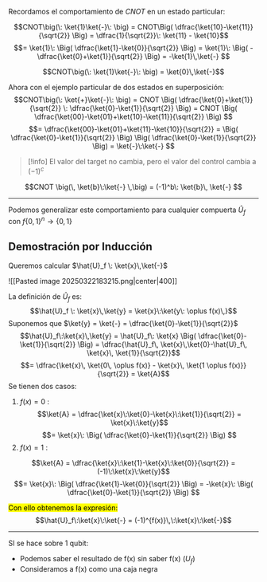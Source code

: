 
Recordamos el comportamiento de $CNOT$ en un estado particular:

$$CNOT\big(\: \ket{1}\ket{-}\: \big) = CNOT\Big( \dfrac{\ket{10}-\ket{11}}{\sqrt{2}} \Big) 
= \dfrac{1}{\sqrt{2}}\: \ket{11} - \ket{10}$$
$$= \ket{1}\: \Big( \dfrac{\ket{1}-\ket{0}}{\sqrt{2}} \Big) = \ket{1}\: \Big( -\dfrac{\ket{0}+\ket{1}}{\sqrt{2}} \Big) = -\ket{1}\,\ket{-} $$

$$CNOT\big(\: \ket{1}\ket{-}\: \big) = \ket{0}\,\ket{-}$$

Ahora con el ejemplo particular de dos estados en superposición:
$$CNOT\big(\: \ket{+}\ket{-}\: \big) = CNOT \Big( \dfrac{\ket{0}+\ket{1}}{\sqrt{2}} \: \dfrac{\ket{0}-\ket{1}}{\sqrt{2}} \Big) = CNOT \Big( \dfrac{\ket{00}-\ket{01}+\ket{10}-\ket{11}}{\sqrt{2}} \Big) $$
$$= \dfrac{\ket{00}-\ket{01}+\ket{11}-\ket{10}}{\sqrt{2}} = \Big( \dfrac{\ket{0}-\ket{1}}{\sqrt{2}} \Big) \Big( \dfrac{\ket{0}-\ket{1}}{\sqrt{2}} \Big) = \ket{-}\:\ket{-} $$

>[!info] El valor del target no cambia, pero el valor del control cambia a $(-1)^c$

$$CNOT \big(\, \ket{b}\:\ket{-} \,\big) = (-1)^b\: \ket{b}\, \ket{-} $$
___

Podemos generalizar este comportamiento para cualquier compuerta $\hat{U}_f$  con  $f \{0, 1\}^n \rightarrow \{0,1\}$

## Demostración por Inducción

Queremos calcular $\hat{U}_f \: \ket{x}\,\ket{-}$

![[Pasted image 20250322183215.png|center|400]]

La definición de $\hat{U}_f$ es:
$$\hat{U}_f \: \ket{x}\,\ket{y} = \ket{x}\:\ket{y\: \oplus  f(x)\,}$$
Suponemos que $\ket{y} = \ket{-} = \dfrac{\ket{0}-\ket{1}}{\sqrt{2}}$
$$\hat{U}_f\:\ket{x}\,\ket{y} = \hat{U}_f\: \ket{x} \Big( \dfrac{\ket{0}-\ket{1}}{\sqrt{2}} \Big) =  \dfrac{\hat{U}_f\, \ket{x}\,\ket{0}-\hat{U}_f\, \ket{x}\, \ket{1}}{\sqrt{2}}$$
$$= \dfrac{\ket{x}\, \ket{0\, \oplus f(x)} - \ket{x}\, \ket{1 \oplus f(x)}}{\sqrt{2}} = \ket{A}$$
Se tienen dos casos:
1. $f(x) = 0$ :
$$\ket{A} = \dfrac{\ket{x}\:\ket{0}-\ket{x}\:\ket{1}}{\sqrt{2}} = \ket{x}\:\ket{y}$$
$$= \ket{x}\: \Big( \dfrac{\ket{0}-\ket{1}}{\sqrt{2}} \Big) $$
2. $f(x) = 1$ :

$$\ket{A} = \dfrac{\ket{x}\:\ket{1}-\ket{x}\:\ket{0}}{\sqrt{2}} = (-1)\:\ket{x}\:\ket{y}$$
$$= \ket{x}\: \Big( \dfrac{\ket{1}-\ket{0}}{\sqrt{2}} \Big) = -\ket{x}\: \Big( \dfrac{\ket{0}-\ket{1}}{\sqrt{2}} \Big) $$

<mark class="hltr-purple">Con ello obtenemos la expresión:</mark>
$$\hat{U}_f\:\ket{x}\:\ket{-} = (-1)^{f(x)}\,\:\ket{x}\:\ket{-}$$

___

SI se hace sobre 1 qubit:
- Podemos saber el resultado de f(x) sin saber f(x) ($U_f$)
- Consideramos a f(x) como una caja negra
